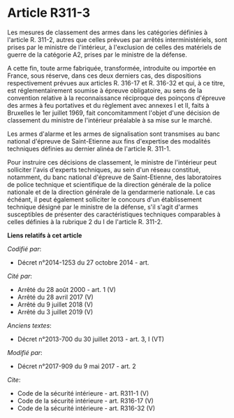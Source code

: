 # Article R311-3

Les mesures de classement des armes dans les catégories définies à l'article R. 311-2, autres que celles prévues par arrêtés
interministériels, sont prises par le ministre de l'intérieur, à l'exclusion de celles des matériels de guerre de la
catégorie A2, prises par le ministre de la défense. 

A cette fin, toute arme fabriquée, transformée, introduite ou importée en France, sous réserve, dans ces deux derniers cas,
des dispositions respectivement prévues aux articles R. 316-17 et R. 316-32 et qui, à ce titre, est réglementairement soumise
à épreuve obligatoire, au sens de la convention relative à la reconnaissance réciproque des poinçons d'épreuve des armes à
feu portatives et du règlement avec annexes I et II, faits à Bruxelles le 1er juillet 1969, fait concomitamment l'objet d'une
décision de classement du ministre de l'intérieur préalable à sa mise sur le marché. 

Les armes d'alarme et les armes de signalisation sont transmises au banc national d'épreuve de Saint-Etienne aux fins
d'expertise des modalités techniques définies au dernier alinéa de l'article R. 311-1. 

Pour instruire ces décisions de classement, le ministre de l'intérieur peut solliciter l'avis d'experts techniques, au sein
d'un réseau constitué, notamment, du banc national d'épreuve de Saint-Etienne, des laboratoires de police technique et
scientifique de la direction générale de la police nationale et de la direction générale de la gendarmerie nationale. Le cas
échéant, il peut également solliciter le concours d'un établissement technique désigné par le ministre de la défense, s'il
s'agit d'armes susceptibles de présenter des caractéristiques techniques comparables à celles définies à la rubrique 2 du I
de l'article R. 311-2.

**Liens relatifs à cet article**

_Codifié par_:

  - Décret n°2014-1253 du 27 octobre 2014 - art.

_Cité par_:

  - Arrêté du 28 août 2000 - art. 1 (V)
  - Arrêté du 28 avril 2017 (V)
  - Arrêté du 9 juillet 2018 (V)
  - Arrêté du 3 juillet 2019 (V)

_Anciens textes_:

  - Décret n°2013-700 du 30 juillet 2013 - art. 3, I (VT)

_Modifié par_:

  - Décret n°2017-909 du 9 mai 2017 - art. 2

_Cite_:

  - Code de la sécurité intérieure - art. R311-1 (V)
  - Code de la sécurité intérieure - art. R316-17 (V)
  - Code de la sécurité intérieure - art. R316-32 (V)
